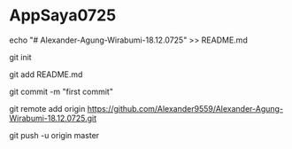 # AppSaya0725

echo "# Alexander-Agung-Wirabumi-18.12.0725" >> README.md

git init

git add README.md

git commit -m "first commit"

git remote add origin https://github.com/Alexander9559/Alexander-Agung-Wirabumi-18.12.0725.git

git push -u origin master

